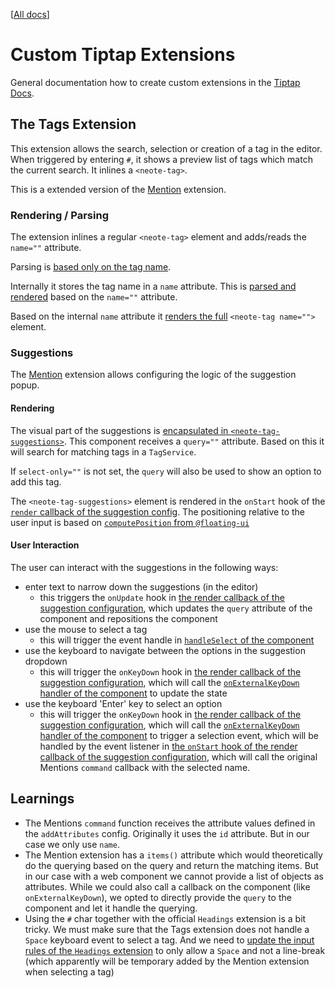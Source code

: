 [[All docs](./index.md)]

# Custom Tiptap Extensions

General documentation how to create custom extensions in the [Tiptap Docs](https://tiptap.dev/docs/editor/extensions/custom-extensions).

## The Tags Extension

This extension allows the search, selection or creation of a tag in the editor. When triggered by entering `#`, it shows a preview list of tags which match the current search. It inlines a `<neote-tag>`.

This is a extended version of the [Mention](https://tiptap.dev/docs/editor/extensions/nodes/mention) extension.

### Rendering / Parsing

The extension inlines a regular `<neote-tag>` element and adds/reads the `name=""` attribute.

Parsing is [based only on the tag name](../src/extensions/Tags/parse.ts).

Internally it stores the tag name in a `name` attribute. This is [parsed and rendered](../src/extensions/Tags/attributes.ts) based on the `name=""` attribute.

Based on the internal `name` attribute it [renders the full](../src/extensions/Tags/render.ts) `<neote-tag name="">` element.

### Suggestions

The [Mention](https://tiptap.dev/docs/editor/extensions/nodes/mention) extension allows configuring the logic of the suggestion popup.

#### Rendering

The visual part of the suggestions is [encapsulated in `<neote-tag-suggestions>`](../src/components/NeoteTagSuggestions.ts). This component receives a `query=""` attribute. Based on this it will search for matching tags in a `TagService`.

If `select-only=""` is not set, the `query` will also be used to show an option to add this tag.

The `<neote-tag-suggestions>` element is rendered in the `onStart` hook of the [`render` callback of the suggestion config](../src/extensions/Tags/suggestionsRender.ts). The positioning relative to the user input is based on [`computePosition` from `@floating-ui`](https://floating-ui.com/docs/computePosition)

#### User Interaction

The user can interact with the suggestions in the following ways:

- enter text to narrow down the suggestions (in the editor)
  - this triggers the `onUpdate` hook in [the render callback of the suggestion configuration](../src/extensions/Tags/suggestionsRender.ts), which updates the `query` attribute of the component and repositions the component
- use the mouse to select a tag
  - this will trigger the event handle in [`handleSelect` of the component](../src/components/NeoteTagSuggestions.ts)
- use the keyboard to navigate between the options in the suggestion dropdown
  - this will trigger the `onKeyDown` hook in [the render callback of the suggestion configuration](../src/extensions/Tags/suggestionsRender.ts), which will call the [`onExternalKeyDown` handler of the component](../src/components/NeoteTagSuggestions.ts) to update the state
- use the keyboard 'Enter' key to select an option
  - this will trigger the `onKeyDown` hook in [the render callback of the suggestion configuration](../src/extensions/Tags/suggestionsRender.ts), which will call the [`onExternalKeyDown` handler of the component](../src/components/NeoteTagSuggestions.ts) to trigger a selection event, which will be handled by the event listener in [the `onStart` hook of the render callback of the suggestion configuration](../src/extensions/Tags/suggestionsRender.ts), which will call the original Mentions `command` callback with the selected name.

## Learnings

- The Mentions `command` function receives the attribute values defined in the `addAttributes` config. Originally it uses the `id` attribute. But in our case we only use `name`.
- The Mention extension has a `items()` attribute which would theoretically do the querying based on the query and return the matching items. But in our case with a web component we cannot provide a list of objects as attributes. While we could also call a callback on the component (like `onExternalKeyDown`), we opted to directly provide the `query` to the component and let it handle the querying.
- Using the `#` char together with the official `Headings` extension is a bit tricky. We must make sure that the Tags extension does not handle a `Space` keyboard event to select a tag. And we need to [update the input rules of the `Headings` extension](../src//extensions//Base.ts) to only allow a `Space` and not a line-break (which apparently will be temporary added by the Mention extension when selecting a tag)